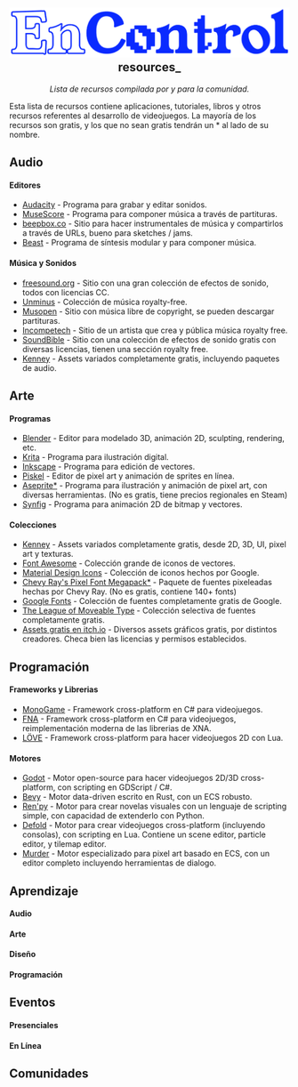 <h2 align="center">
    <img src="./assets/logoblue.png">
    </a>
    resources_
</h2>

<p align="center">
  <i align="center">Lista de recursos compilada por y para la comunidad.</i>
</p>

Esta lista de recursos contiene aplicaciones, tutoriales, libros y otros recursos referentes al desarrollo de videojuegos. La mayoría de los recursos son gratis, y los que no sean gratis tendrán un * al lado de su nombre.

## Audio

<h4>Editores</h4>

- [Audacity](https://www.audacityteam.org/) - Programa para grabar y editar sonidos.
- [MuseScore]() - Programa para componer música a través de partituras.
- [beepbox.co](https://www.beepbox.co/) - Sitio para hacer instrumentales de música y compartirlos a través de URLs, bueno para sketches / jams.
- [Beast](https://beast.testbit.eu/) - Programa de síntesis modular y para componer música.

<h4>Música y Sonidos</h4>

- [freesound.org](https://www.freesound.org/) - Sitio con una gran colección de efectos de sonido, todos con licencias CC.
- [Unminus](https://www.unminus.com/) - Colección de música royalty-free.
- [Musopen](https://musopen.org/) - Sitio con música libre de copyright, se pueden descargar partituras.
- [Incompetech](https://incompetech.com/music/royalty-free/) - Sitio de un artista que crea y pública música royalty free.
- [SoundBible](https://soundbible.com/royalty-free-sounds-1.html) - Sitio con una colección de efectos de sonido gratis con diversas licencias, tienen una sección royalty free.
- [Kenney](https://www.kenney.nl/) - Assets variados completamente gratis, incluyendo paquetes de audio.

## Arte

<h4>Programas</h4>

- [Blender](https://www.blender.org/) - Editor para modelado 3D, animación 2D, sculpting, rendering, etc.
- [Krita](https://krita.org/) - Programa para ilustración digital.
- [Inkscape](https://inkscape.org/es/) - Programa para edición de vectores.
- [Piskel](http://www.piskelapp.com/) - Editor de pixel art y animación de sprites en línea.
- [Aseprite*](https://www.aseprite.org/download/) - Programa para ilustración y animación de pixel art, con diversas herramientas. (No es gratis, tiene precios regionales en Steam)
- [Synfig](https://www.synfig.org/) - Programa para animación 2D de bitmap y vectores.

<h4>Colecciones</h4>

- [Kenney](https://www.kenney.nl/) - Assets variados completamente gratis, desde 2D, 3D, UI, pixel art y texturas.
- [Font Awesome](https://github.com/FortAwesome/Font-Awesome/) - Colección grande de iconos de vectores.
- [Material Design Icons](https://github.com/google/material-design-icons) - Colección de iconos hechos por Google.
- [Chevy Ray's Pixel Font Megapack*](https://chevyray.itch.io/pixel-font-megapack) - Paquete de fuentes pixeleadas hechas por Chevy Ray. (No es gratis, contiene 140+ fonts)
- [Google Fonts](https://www.google.com/fonts) - Colección de fuentes completamente gratis de Google.
- [The League of Moveable Type](https://www.theleagueofmoveabletype.com/) - Colección selectiva de fuentes completamente gratis.
- [Assets gratis en itch.io](https://itch.io/game-assets/free) - Diversos assets gráficos gratis, por distintos creadores. Checa bien las licencias y permisos establecidos.

## Programación

<h4>Frameworks y Librerias</h4>

- [MonoGame](https://monogame.net/) - Framework cross-platform en C# para videojuegos.
- [FNA](https://fna-xna.github.io/) - Framework cross-platform en C# para videojuegos, reimplementación moderna de las librerias de XNA.
- [LÖVE](https://www.love2d.org/) - Framework cross-platform para hacer videojuegos 2D con Lua.

<h4>Motores</h4>

- [Godot](https://godotengine.org/) - Motor open-source para hacer videojuegos 2D/3D cross-platform, con scripting en GDScript / C#.
- [Bevy](https://bevyengine.org/) - Motor data-driven escrito en Rust, con un ECS robusto.
- [Ren'py](https://www.renpy.org/) - Motor para crear novelas visuales con un lenguaje de scripting simple, con capacidad de extenderlo con Python.
- [Defold](https://defold.com/) - Motor para crear videojuegos cross-platform (incluyendo consolas), con scripting en Lua. Contiene un scene editor, particle editor, y tilemap editor.
- [Murder](https://github.com/isadorasophia/murder) - Motor especializado para pixel art basado en ECS, con un editor completo incluyendo herramientas de dialogo.

## Aprendizaje

<h4>Audio</h4>
<h4>Arte</h4>
<h4>Diseño</h4>
<h4>Programación</h4>

## Eventos

<h4>Presenciales</h4>
<h4>En Línea</h4>

## Comunidades
